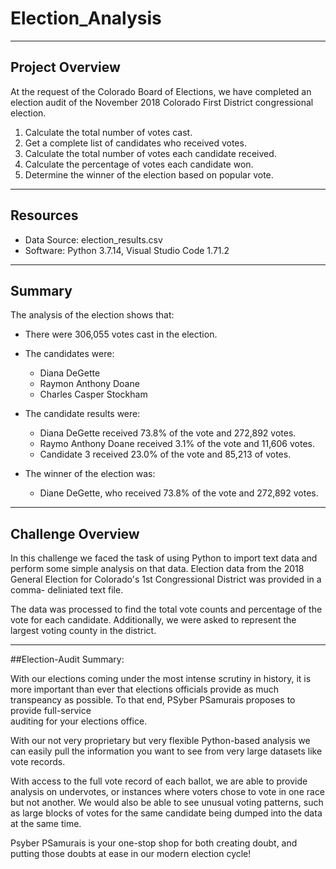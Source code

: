 # Election_Analysis
---
## Project Overview 

At the request of the Colorado Board of Elections, we have completed an election audit 
of the November 2018 Colorado First District congressional election.

1. Calculate the total number of votes cast. 
2. Get a complete list of candidates who received votes. 
3. Calculate the total number of votes each candidate received. 
4. Calculate the percentage of votes each candidate won. 
5. Determine the winner of the election based on popular vote.
---
## Resources 
  - Data Source: election_results.csv 
  - Software: Python 3.7.14, Visual Studio Code 1.71.2
---
## Summary 

The analysis of the election shows that: 
  - There were 306,055 votes cast in the election. 

  - The candidates were:
    - Diana DeGette
    - Raymon Anthony Doane 
    - Charles Casper Stockham

  - The candidate results were:
    - Diana DeGette received 73.8% of the vote and 272,892 votes. 
    - Raymo Anthony Doane received 3.1% of the vote and 11,606 votes.
    - Candidate 3 received 23.0% of the vote and 85,213 of votes. 
    
  - The winner of the election was:
    - Diane DeGette, who received 73.8% of the vote and 272,892 votes.

---
## Challenge Overview

In this challenge we faced the task of using Python to import text data and 
perform some simple analysis on that data. Election data from the 2018 General 
Election for Colorado's 1st Congressional District was provided in a comma-
deliniated text file.

The data was processed to find the total vote counts and percentage of the 
vote for each candidate. Additionally, we were asked to represent the largest 
voting county in the district. 

---
##Election-Audit Summary: 

With our elections coming under the most intense scrutiny in history, it is 
more important than ever that elections officials provide as much transpeancy
as possible. To that end, PSyber PSamurais proposes to provide full-service  
auditing for your elections office.

With our not very proprietary but very flexible Python-based analysis we can
easily pull the information you want to see from very large datasets like vote
records. 

With access to the full vote record of each ballot, we are able to 
provide analysis on undervotes, or instances where voters chose to vote in one 
race but not another. We would also be able to see unusual voting patterns, such 
as large blocks of votes for the same candidate being dumped into the data at the 
same time. 

Psyber PSamurais is your one-stop shop for both creating doubt, and putting those 
doubts at ease in our modern election cycle!
